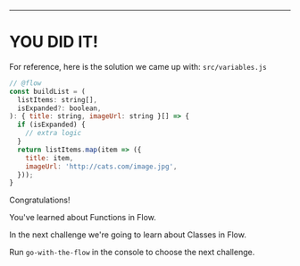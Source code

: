 ---

# YOU DID IT!

For reference, here is the solution we came up with:
`src/variables.js`
```js
// @flow
const buildList = (
  listItems: string[],
  isExpanded?: boolean,
): { title: string, imageUrl: string }[] => {
  if (isExpanded) {
    // extra logic
  }
  return listItems.map(item => ({
    title: item,
    imageUrl: 'http://cats.com/image.jpg',
  }));
}
```

Congratulations!

You've learned about Functions in Flow.

In the next challenge we're going to learn about Classes in Flow.

Run `go-with-the-flow` in the console to choose the next challenge.
